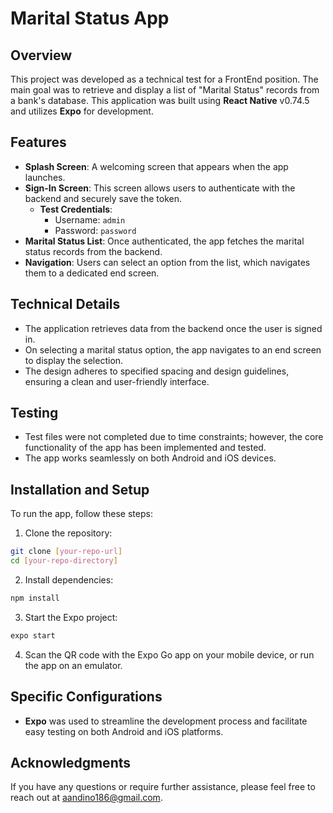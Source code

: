 # Marital Status App

## Overview

This project was developed as a technical test for a FrontEnd position. The main goal was to retrieve and display a list of \"Marital Status\" records from a bank's database. This application was built using **React Native** v0.74.5 and utilizes **Expo** for development.

## Features

- **Splash Screen**: A welcoming screen that appears when the app launches.
- **Sign-In Screen**: This screen allows users to authenticate with the backend and securely save the token.
  - **Test Credentials**:
    - Username: `admin`
    - Password: `password`
- **Marital Status List**: Once authenticated, the app fetches the marital status records from the backend.
- **Navigation**: Users can select an option from the list, which navigates them to a dedicated end screen.

## Technical Details

- The application retrieves data from the backend once the user is signed in.
- On selecting a marital status option, the app navigates to an end screen to display the selection.
- The design adheres to specified spacing and design guidelines, ensuring a clean and user-friendly interface.

## Testing

- Test files were not completed due to time constraints; however, the core functionality of the app has been implemented and tested.
- The app works seamlessly on both Android and iOS devices.

## Installation and Setup

To run the app, follow these steps:

1. Clone the repository:

```bash
git clone [your-repo-url]
cd [your-repo-directory]
```

2. Install dependencies:

```bash
npm install
```

3. Start the Expo project:

```bash
expo start
```

4. Scan the QR code with the Expo Go app on your mobile device, or run the app on an emulator.

## Specific Configurations

- **Expo** was used to streamline the development process and facilitate easy testing on both Android and iOS platforms.

## Acknowledgments

If you have any questions or require further assistance, please feel free to reach out at aandino186@gmail.com.
